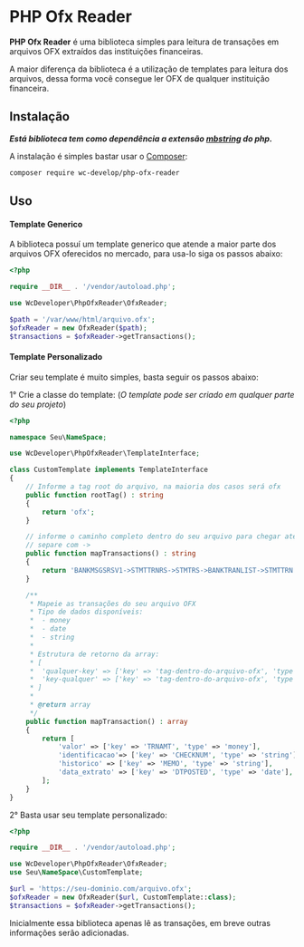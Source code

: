PHP Ofx Reader
===

**PHP Ofx Reader** é uma biblioteca simples para leitura de transações em arquivos OFX extraídos das instituições financeiras.

A maior diferença da biblioteca é a utilização de templates para leitura dos arquivos, dessa forma você consegue ler OFX de qualquer instituição financeira.

## Instalação

***Está biblioteca tem como dependência a extensão [mbstring](https://www.php.net/manual/en/book.mbstring.php) do php.*** 

A instalação é simples bastar usar o [Composer](https://getcomposer.org/):

```bash
composer require wc-develop/php-ofx-reader
```

## Uso

#### Template Generico
A biblioteca possuí um template generico que atende a maior parte dos arquivos OFX oferecidos no mercado, para usa-lo siga os passos abaixo:

```php
<?php

require __DIR__ . '/vendor/autoload.php';

use WcDeveloper\PhpOfxReader\OfxReader;

$path = '/var/www/html/arquivo.ofx';
$ofxReader = new OfxReader($path);
$transactions = $ofxReader->getTransactions();
```

#### Template Personalizado
Criar seu template é muito simples, basta seguir os passos abaixo:

1° Crie a classe do template: (*O template pode ser criado em qualquer parte do seu projeto*)

```php
<?php

namespace Seu\NameSpace;

use WcDeveloper\PhpOfxReader\TemplateInterface;

class CustomTemplate implements TemplateInterface
{
    // Informe a tag root do arquivo, na maioria dos casos será ofx
    public function rootTag() : string
    {
        return 'ofx';
    }

    // informe o caminho completo dentro do seu arquivo para chegar até as transações
    // separe com ->
    public function mapTransactions() : string
    {
        return 'BANKMSGSRSV1->STMTTRNRS->STMTRS->BANKTRANLIST->STMTTRN';
    }

    /**
     * Mapeie as transações do seu arquivo OFX
     * Tipo de dados disponíveis:
     *  - money
     *  - date
     *  - string
     * 
     * Estrutura de retorno da array:
     * [
     *  'qualquer-key' => ['key' => 'tag-dentro-do-arquivo-ofx', 'type' => 'tipo-do-dado'],
     *  'key-qualquer' => ['key' => 'tag-dentro-do-arquivo-ofx', 'type' => 'tipo-do-dado'],
     * ]
     *
     * @return array
     */
    public function mapTransaction() : array
    {
        return [
            'valor' => ['key' => 'TRNAMT', 'type' => 'money'],
            'identificacao'=> ['key' => 'CHECKNUM', 'type' => 'string'],
            'historico' => ['key' => 'MEMO', 'type' => 'string'],
            'data_extrato' => ['key' => 'DTPOSTED', 'type' => 'date'],
        ];
    }
}

```

2° Basta usar seu template personalizado:
```php
<?php

require __DIR__ . '/vendor/autoload.php';

use WcDeveloper\PhpOfxReader\OfxReader;
use Seu\NameSpace\CustomTemplate;

$url = 'https://seu-dominio.com/arquivo.ofx';
$ofxReader = new OfxReader($url, CustomTemplate::class);
$transactions = $ofxReader->getTransactions();
```

Inicialmente essa biblioteca apenas lê as transações, em breve outras informações serão adicionadas.
